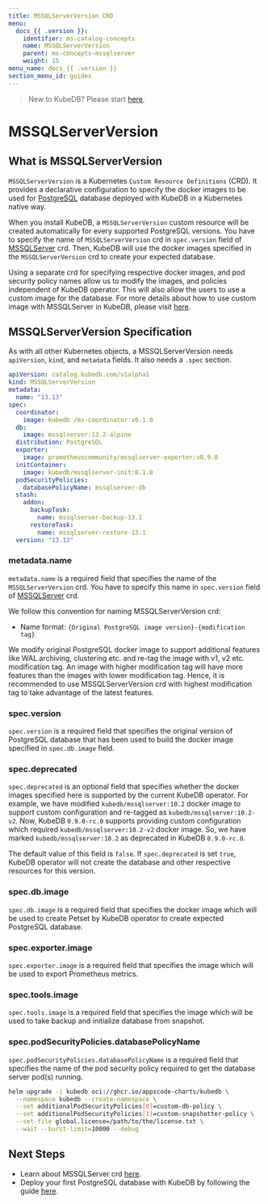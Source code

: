 ```yaml
---
title: MSSQLServerVersion CRD
menu:
  docs_{{ .version }}:
    identifier: ms-catalog-concepts
    name: MSSQLServerVersion
    parent: ms-concepts-mssqlserver
    weight: 15
menu_name: docs_{{ .version }}
section_menu_id: guides
---
```


> New to KubeDB? Please start [here](/docs/README.md).

# MSSQLServerVersion

## What is MSSQLServerVersion

`MSSQLServerVersion` is a Kubernetes `Custom Resource Definitions` (CRD). It provides a declarative configuration to specify the docker images to be used for [PostgreSQL](https://www.mssqlserverql.org/) database deployed with KubeDB in a Kubernetes native way.

When you install KubeDB, a `MSSQLServerVersion` custom resource will be created automatically for every supported PostgreSQL versions. You have to specify the name of `MSSQLServerVersion` crd in `spec.version` field of [MSSQLServer](/docs/guides/mssqlserver/concepts/mssqlserver.md) crd. Then, KubeDB will use the docker images specified in the `MSSQLServerVersion` crd to create your expected database.

Using a separate crd for specifying respective docker images, and pod security policy names allow us to modify the images, and policies independent of KubeDB operator. This will also allow the users to use a custom image for the database. For more details about how to use custom image with MSSQLServer in KubeDB, please visit [here](/docs/guides/mssqlserver/custom-versions/setup.md).

## MSSQLServerVersion Specification

As with all other Kubernetes objects, a MSSQLServerVersion needs `apiVersion`, `kind`, and `metadata` fields. It also needs a `.spec` section.

```yaml
apiVersion: catalog.kubedb.com/v1alpha1
kind: MSSQLServerVersion
metadata:
  name: "13.13"
spec:
  coordinator:
    image: kubedb /ms-coordinator:v0.1.0
  db:
    image: mssqlserver:13.2-alpine
  distribution: PostgreSQL
  exporter:
    image: prometheuscommunity/mssqlserver-exporter:v0.9.0
  initContainer:
    image: kubedb/mssqlserver-init:0.1.0
  podSecurityPolicies:
    databasePolicyName: mssqlserver-db
  stash:
    addon:
      backupTask:
        name: mssqlserver-backup-13.1
      restoreTask:
        name: mssqlserver-restore-13.1
  version: "13.13"
```

### metadata.name

`metadata.name` is a required field that specifies the name of the `MSSQLServerVersion` crd. You have to specify this name in `spec.version` field of [MSSQLServer](/docs/guides/mssqlserver/concepts/mssqlserver.md) crd.

We follow this convention for naming MSSQLServerVersion crd:
- Name format: `{Original PostgreSQL image version}-{modification tag}`

We modify original PostgreSQL docker image to support additional features like WAL archiving, clustering etc. and re-tag the image with v1, v2 etc. modification tag. An image with higher modification tag will have more features than the images with lower modification tag. Hence, it is recommended to use MSSQLServerVersion crd with highest modification tag to take advantage of the latest features.

### spec.version

`spec.version` is a required field that specifies the original version of PostgreSQL database that has been used to build the docker image specified in `spec.db.image` field.

### spec.deprecated

`spec.deprecated` is an optional field that specifies whether the docker images specified here is supported by the current KubeDB operator. For example, we have modified `kubedb/mssqlserver:10.2` docker image to support custom configuration and re-tagged as `kubedb/mssqlserver:10.2-v2`. Now, KubeDB `0.9.0-rc.0` supports providing custom configuration which required `kubedb/mssqlserver:10.2-v2` docker image. So, we have marked `kubedb/mssqlserver:10.2` as deprecated in KubeDB `0.9.0-rc.0`.

The default value of this field is `false`. If `spec.deprecated` is set `true`, KubeDB operator will not create the database and other respective resources for this version.

### spec.db.image

`spec.db.image` is a required field that specifies the docker image which will be used to create Petset by KubeDB operator to create expected PostgreSQL database.

### spec.exporter.image

`spec.exporter.image` is a required field that specifies the image which will be used to export Prometheus metrics.

### spec.tools.image

`spec.tools.image` is a required field that specifies the image which will be used to take backup and initialize database from snapshot.

### spec.podSecurityPolicies.databasePolicyName

`spec.podSecurityPolicies.databasePolicyName` is a required field that specifies the name of the pod security policy required to get the database server pod(s) running.

```bash
helm upgrade -i kubedb oci://ghcr.io/appscode-charts/kubedb \
  --namespace kubedb --create-namespace \
  --set additionalPodSecurityPolicies[0]=custom-db-policy \
  --set additionalPodSecurityPolicies[1]=custom-snapshotter-policy \
  --set-file global.license=/path/to/the/license.txt \
  --wait --burst-limit=10000 --debug
```

## Next Steps

- Learn about MSSQLServer crd [here](/docs/guides/mssqlserver/concepts/mssqlserver.md).
- Deploy your first PostgreSQL database with KubeDB by following the guide [here](/docs/guides/mssqlserver/quickstart/quickstart.md).